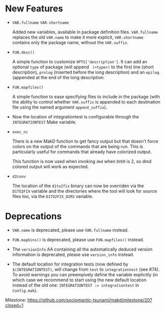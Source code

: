 New Features
============

* `VAR.fullname` `VAR.shortname`

  Added new variables, available in package definition files. `VAR.fullname` replaces the old `VAR.name` to make it more explicit, `VAR.shortname` contains only the package name, without the `VAR.suffix`.

* `FUN.desc()`

  A simple function to customize `OPTS['description']`. It can add an optional `type` of package (will append ` (<type>)` to the first line (short description), `prolog` (inserted before the long description) and an `epilog` (appended at the end of the long description.

* `FUN.mapfiles()`

  A simple function to ease specifying files to include in the package (with the ability to control whether `VAR.suffix` is appended to each destination file using the named argument `append_suffix`).

* Now the location of integrationtest is configurable through the ``INTEGRATIONTEST`` Make variable.

* `exec_nc`

  There is a new MakD function to get fancy output but that doesn't force colors on the output of the commands that are being run. This is particularly useful for commands that already have colorized output.

  This function is now used when invoking `dmd` when `DVER` is 2, so dmd colored output will work as expected.

* `d2conv`

  The location of the `d1to2fix` binary can now be overriden via the ``D1TO2FIX`` variable and the directories where the tool will look for source files too, via the `D1TO2FIX_DIRS` variable.

Deprecations
============

* `VAR.name` is deprecated, please use `VAR.fullname` instead.

* `FUN.mapbins()` is deprecated, please use `FUN.mapfiles()` instead.

* The `versionInfo` AA containing all the automatically deduced version
  information is deprecated, please use `version_info` instead.

* The default location for integration tests (now defined by ``$(INTEGRATIONTEST)``, will change from `test` to `integrationtest` (see #74). To avoid warnings you can preempively define the variable explicitly (in which case we recommend to start using the new default location instead of the old one: `INTEGRATIONTEST := integrationtest` in `Config.mak`).

Milestone: https://github.com/sociomantic-tsunami/makd/milestone/20?closed=1
